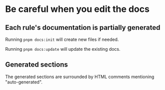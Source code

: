 # Be careful when you edit the docs

## Each rule's documentation is partially generated

Running `pnpm docs:init` will create new files if needed.

Running `pnpm docs:update` will update the existing docs.

## Generated sections

The generated sections are surrounded by HTML comments mentioning "auto-generated".